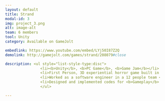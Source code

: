 ```yaml
---
layout: default
title: Strand
modal-id: 3
img: project_3.png
alt: image-alt
team: 6 members
tool: Unity
category: Available on GameJolt

embedlink: https://www.youtube.com/embed/LYj50I87Z2Q
demolink: http://gamejolt.com/games/strand/208079#close

description: <ul style="list-style-type:disc">
                <li><b>Unity</b>, <b>PC Game</b>, <b>Game Jam</b></li>
                <li>First Person, 3D experiential horror game built in <b>Unity</b> </li> 
                <li>Worked as a software engineer in a 12 people team </li> 
                <li>Designed and implemented codes for <b>Gameplay</b> and <b>Events System</b> </li> 
                </ul>

---
```

